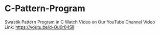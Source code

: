 # C-Pattern-Program
Swastik Pattern Program in C
Watch Video on Our YouTube Channel
Video Link: https://youtu.be/d-Ou6r04SII
